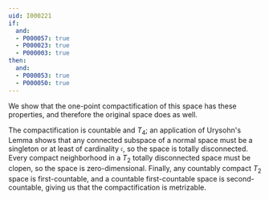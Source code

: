 ```yaml
---
uid: I000221
if:
  and:
  - P000057: true
  - P000023: true
  - P000003: true
then:
  and:
  - P000053: true
  - P000050: true
---
```


We show that the one-point compactification of this space has these properties, and therefore the original space does as well.

The compactification is countable and $T_4$; an application of Urysohn's Lemma shows that any connected subspace of a normal space must be a singleton or at least of cardinality $\mathfrak c$, so the space is totally disconnected. Every compact neighborhood in a $T_2$ totally disconnected space must be clopen, so the space is zero-dimensional. Finally, any countably compact $T_2$ space is first-countable, and a countable first-countable space is second-countable, giving us that the compactification is metrizable.

